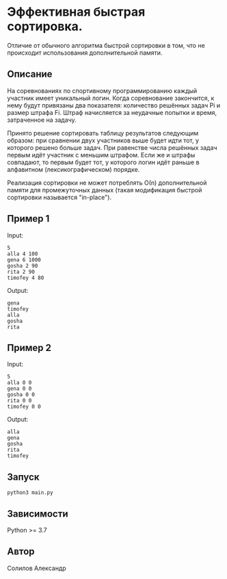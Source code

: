# Эффективная быстрая сортировка.
Отличие от обычного алгоритма быстрой сортировки в том, что не происходит использования дополнительной памяти.

## Описание

На соревнованиях по спортивному программированию каждый участник имеет уникальный логин. Когда соревнование закончится, к нему будут привязаны два показателя: количество решённых задач Pi и размер штрафа Fi. Штраф начисляется за неудачные попытки и время, затраченное на задачу.

Принято решение сортировать таблицу результатов следующим образом: при сравнении двух участников выше будет идти тот, у которого решено больше задач. При равенстве числа решённых задач первым идёт участник с меньшим штрафом. Если же и штрафы совпадают, то первым будет тот, у которого логин идёт раньше в алфавитном (лексикографическом) порядке.

Реализация сортировки не может потреблять О(n) дополнительной памяти для промежуточных данных (такая модификация быстрой сортировки называется "in-place").

## Пример 1
Input:
```
5
alla 4 100
gena 6 1000
gosha 2 90
rita 2 90
timofey 4 80
```
Output:
```
gena
timofey
alla
gosha
rita
```

## Пример 2
Input:
```
5
alla 0 0
gena 0 0
gosha 0 0
rita 0 0
timofey 0 0
```
Output:
```
alla
gena
gosha
rita
timofey
```

## Запуск
```
python3 main.py
```

## Зависимости
Python >= 3.7

## Автор
Солилов Александр